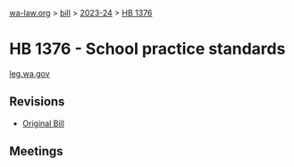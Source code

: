 [wa-law.org](/) > [bill](/bill/) > [2023-24](/bill/2023-24/) > [HB 1376](/bill/2023-24/hb/1376/)

# HB 1376 - School practice standards
[leg.wa.gov](https://app.leg.wa.gov/billsummary?BillNumber=1376&Year=2023&Initiative=false)

## Revisions
* [Original Bill](1/)

## Meetings